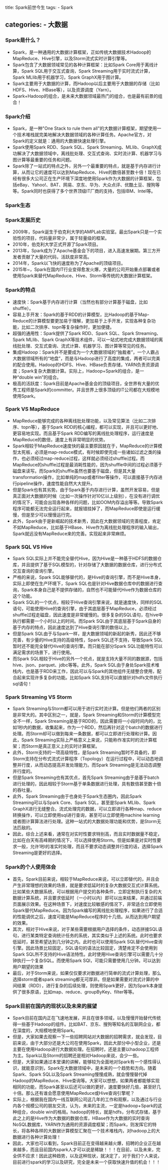 title: Spark前世今生
tags: 
	- Spark
	

categories:
	- 大数据
-------------------



###	Spark是什么？
- Spark，是一种通用的大数据计算框架，正如传统大数据技术Hadoop的MapReduce、Hive引擎，以及Storm流式实时计算引擎等。
- Spark包含了大数据领域常见的各种计算框架：比如Spark Core用于离线计算，Spark SQL用于交互式查询，Spark Streaming用于实时流式计算，Spark MLlib用于机器学习，Spark GraphX用于图计算。
- Spark主要用于大数据的计算，而Hadoop以后主要用于大数据的存储（比如HDFS、Hive、HBase等），以及资源调度（Yarn）。
- Spark+Hadoop的组合，是未来大数据领域最热门的组合，也是最有前景的组合！

###	Spark介绍
- Spark，是一种"One Stack to rule them all"的大数据计算框架，期望使用一个技术堆栈就完美地解决大数据领域的各种计算任务。Apache官方，对Spark的定义就是：通用的大数据快速处理引擎。
- Spark使用Spark RDD、Spark SQL、Spark Streaming、MLlib、GraphX成功解决了大数据领域中，离线批处理、交互式查询、实时流计算、机器学习与图计算等最重要的任务和问题。
- Spark除了一站式的特点之外，另外一个最重要的特点，就是基于内存进行计算，从而让它的速度可以达到MapReduce、Hive的数倍甚至数十倍！现在已经有很多大公司正在生产环境下深度地使用Spark作为大数据的计算框架，包括eBay、Yahoo!、BAT、网易、京东、华为、大众点评、优酷土豆、搜狗等等。Spark同时也获得了多个世界顶级IT厂商的支持，包括IBM、Intel等。

###	Spark生态



###	Spark发展历史
- 2009年，Spark诞生于伯克利大学的AMPLab实验室。最出Spark只是一个实验性的项目，代码量非常少，属于轻量级的框架。
- 2010年，伯克利大学正式开源了Spark项目。
- 2013年，Spark成为了Apache基金会下的项目，进入高速发展期。第三方开发者贡献了大量的代码，活跃度非常高。
- 2014年，Spark以飞快的速度称为了Apache的顶级项目。
- 2015年~，Spark在国内IT行业变得愈发火爆，大量的公司开始重点部署或者使用Spark来替代MapReduce、Hive、Storm等传统的大数据计算框架。

###	Spark的特点
- 速度快：Spark基于内存进行计算（当然也有部分计算基于磁盘，比如shuffle）。
- 容易上手开发：Spark的基于RDD的计算模型，比Hadoop的基于Map-Reduce的计算模型要更加易于理解，更加易于上手开发，实现各种复杂功能，比如二次排序、topn等复杂操作时，更加便捷。
- 超强的通用性：Spark提供了Spark RDD、Spark SQL、Spark Streaming、Spark MLlib、Spark GraphX等技术组件，可以一站式地完成大数据领域的离线批处理、交互式查询、流式计算、机器学习、图计算等常见的任务。
- 集成Hadoop：Spark并不是要成为一个大数据领域的“独裁者”，一个人霸占大数据领域所有的“地盘”，而是与Hadoop进行了高度的集成，两者可以完美的配合使用。Hadoop的HDFS、Hive、HBase负责存储，YARN负责资源调度；Spark复杂大数据计算。实际上，Hadoop+Spark的组合，是一种“double win”的组合。
- 极高的活跃度：Spark目前是Apache基金会的顶级项目，全世界有大量的优秀工程师是Spark的committer。并且世界上很多顶级的IT公司都在大规模地使用Spark。

###	Spark VS MapReduce
- MapReduce能够完成的各种离线批处理功能，以及常见算法（比如二次排序、topn等），基于Spark RDD的核心编程，都可以实现，并且可以更好地、更容易地实现。而且基于Spark RDD编写的离线批处理程序，运行速度是MapReduce的数倍，速度上有非常明显的优势。
- Spark相较于MapReduce速度快的最主要原因就在于，MapReduce的计算模型太死板，必须是map-reduce模式，有时候即使完成一些诸如过滤之类的操作，也必须经过map-reduce过程，这样就必须经过shuffle过程。而MapReduce的shuffle过程是最消耗性能的，因为shuffle中间的过程必须基于磁盘来读写。而Spark的shuffle虽然也要基于磁盘，但是其大量transformation操作，比如单纯的map或者filter等操作，可以直接基于内存进行pipeline操作，速度性能自然大大提升。
- 但是Spark也有其劣势。由于Spark基于内存进行计算，虽然开发容易，但是真正面对大数据的时候（比如一次操作针对10亿以上级别），在没有进行调优的情况下，可能会出现各种各样的问题，比如OOM内存溢出等等。导致Spark程序可能都无法完全运行起来，就报错挂掉了，而MapReduce即使是运行缓慢，但是至少可以慢慢运行完。
- 此外，Spark由于是新崛起的技术新秀，因此在大数据领域的完善程度，肯定不如MapReduce，比如基于HBase、Hive作为离线批处理程序的输入输出，Spark就远没有MapReduce来的完善。实现起来非常麻烦。

###	Spark SQL VS Hive
- Spark SQL实际上并不能完全替代Hive，因为Hive是一种基于HDFS的数据仓库，并且提供了基于SQL模型的，针对存储了大数据的数据仓库，进行分布式交互查询的查询引擎。
- 严格的来说，Spark SQL能够替代的，是Hive的查询引擎，而不是Hive本身，实际上即使在生产环境下，Spark SQL也是针对Hive数据仓库中的数据进行查询，Spark本身自己是不提供存储的，自然也不可能替代Hive作为数据仓库的这个功能。
- Spark SQL的一个优点，相较于Hive查询引擎来说，就是速度快，同样的SQL语句，可能使用Hive的查询引擎，由于其底层基于MapReduce，必须经过shuffle过程走磁盘，因此速度是非常缓慢的。很多复杂的SQL语句，在hive中执行都需要一个小时以上的时间。而Spark SQL由于其底层基于Spark自身的基于内存的特点，因此速度达到了Hive查询引擎的数倍以上。
- 但是Spark SQL由于与Spark一样，是大数据领域的新起的新秀，因此还不够完善，有少量的Hive支持的高级特性，Spark SQL还不支持，导致Spark SQL暂时还不能完全替代Hive的查询引擎。而只能在部分Spark SQL功能特性可以满足需求的场景下，进行使用。
- 而Spark SQL相较于Hive的另外一个优点，就是支持大量不同的数据源，包括hive、json、parquet、jdbc等等。此外，Spark SQL由于身处Spark技术堆栈内，也是基于RDD来工作，因此可以与Spark的其他组件无缝整合使用，配合起来实现许多复杂的功能。比如Spark SQL支持可以直接针对hdfs文件执行sql语句！

###	Spark Streaming VS Storm
- Spark Streaming与Storm都可以用于进行实时流计算。但是他们两者的区别是非常大的。其中区别之一，就是，Spark Streaming和Storm的计算模型完全不一样，Spark Streaming是基于RDD的，因此需要将一小段时间内的，比如1秒内的数据，收集起来，作为一个RDD，然后再针对这个batch的数据进行处理。而Storm却可以做到每来一条数据，都可以立即进行处理和计算。因此，Spark Streaming实际上严格意义上来说，只能称作准实时的流计算框架；而Storm是真正意义上的实时计算框架。
- 此外，Storm支持的一项高级特性，是Spark Streaming暂时不具备的，即Storm支持在分布式流式计算程序（Topology）在运行过程中，可以动态地调整并行度，从而动态提高并发处理能力。而Spark Streaming是无法动态调整并行度的。
- 但是Spark Streaming也有其优点，首先Spark Streaming由于是基于batch进行处理的，因此相较于Storm基于单条数据进行处理，具有数倍甚至数十倍的吞吐量。
- 此外，Spark Streaming由于也身处于Spark生态圈内，因此Spark Streaming可以与Spark Core、Spark SQL，甚至是Spark MLlib、Spark GraphX进行无缝整合。流式处理完的数据，可以立即进行各种map、reduce转换操作，可以立即使用sql进行查询，甚至可以立即使用machine learning或者图计算算法进行处理。这种一站式的大数据处理功能和优势，是Storm无法匹敌的。
- 因此，综合上述来看，通常在对实时性要求特别高，而且实时数据量不稳定，比如在白天有高峰期的情况下，可以选择使用Storm。但是如果是对实时性要求一般，允许1秒的准实时处理，而且不要求动态调整并行度的话，选择Spark Streaming是更好的选择。


###	Spark的个人使用体会
- 首先，Spark目前来说，相较于MapReduce来说，可以立即替代的，并且会产生非常理想的效果的场景，就是要求低延时的复杂大数据交互式计算系统。比如某些大数据系统，可以根据用户提交的各种条件，立即定制执行复杂的大数据计算系统，并且要求低延时（一小时以内）即可以出来结果，并通过前端页面展示效果。在这种场景下，对速度比较敏感的情况下，非常适合立即使用Spark替代MapReduce。因为Spark编写的离线批处理程序，如果进行了合适的性能调优之后，速度可能是MapReduce程序的十几倍。从而达到用户期望的效果。
- 其次，相对于Hive来说，对于某些需要根据用户选择的条件，动态拼接SQL语句，进行某类特定查询统计任务的系统，其实类似于上述的系统。此时也要求低延时，甚至希望达到几分钟之内。此时也可以使用Spark SQL替代Hive查询引擎。因此场景比较固定，SQL语句的语法比较固定，清楚肯定不会使用到Spark SQL所不支持的Hive语法特性。此时使用Hive查询引擎可以需要几十分钟执行一个复杂SQL。而使用Spark SQl，可能只需要使用几分钟。可以达到用户期望的效果
- 最后，对于Storm来说，如果仅仅要求对数据进行简单的流式计算处理，那么选择storm或者spark streaming都无可厚非。但是如果需要对流式计算的中间结果（RDD），进行复杂的后续处理，则使用Spark更好，因为Spark本身提供了很多原语，比如map、reduce、groupByKey、filter等等。

###	Spark目前在国内的现状以及未来的展望

- Spark目前在国内正在飞速地发展，并且在很多领域，以及慢慢开始替代传统得一些基于Hadoop的组件。比如BAT、京东、搜狗等知名的互联网企业，都在深度的，大规模地使用Spark。
- 但是，大家如果去观察一下一些招聘网站对大数据的招聘需求，就会发现，目前来说，由于大部分还是大公司在使用Spark，因此大部分中小型企业，还是主要在使用Hadoop进行大数据处理。在招聘时，还是主要以hadoop工程师为主。Spark以及Storm的招聘还是相对Hadoop来说，会少一些。
- 但是，大家如果通过本堂课的讲解，能够较为全面地对Spark有一个感性得认识，就能意识到，Spark在大数据领域中，是未来的一个趋势和方向。随着Spark、Spark SQL以及Spark Streaming慢慢成熟，就会慢慢替代掉Hadoop的MapReduce、Hive查询等。大家可以想想，如果两者都能够实现相同的功能，而Spark甚至以后还可以做的更好，速度要快好几倍，甚至好几十倍。那么还有谁会愿意使用MapReduce或Hive查询引擎呢？
- 实际上，根据我在国内一线互联网公司这几年的工作和观察，以及通过与行业内各个规模公司的朋友交流，认为，未来的主流，一定是hadoop+Spark的这种组合，double win的格局。hadoop的特长，就是hdfs，分布式存储，基于此之上的是Hive作为大数据的数据仓库，HBase作为大数据的实时查询NoSQL数据库，YARN作为通用的资源调度框架；而Spark，则发挥它的特长，将各种各样的大数据计算模型汇聚在一个技术堆栈内，对hadoop上的大数据进行各种计算处理！
- 因此，大家也可以看到，Spark目前正在变得越来越火爆，招聘的企业正在越来越多，而且目前国内spark人才可以说是稀缺！！！在目前，以及未来，完全供不应求！因此这种趋势，以及这种现状，就决定了，对于我们个人来说，目前进行spark的学习以及研究，完全是未来一个获取快速升值的机会！！！




